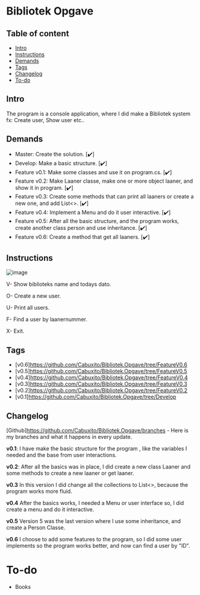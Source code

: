 # Bibliotek Opgave
## Table of content

* [Intro](#Intro)
* [Instructions](#Instructions)
* [Demands](#Demands)
* [Tags](#Tags)
* [Changelog](#Changelog)
* [To-do](#To-do)


## Intro

The program is a console application, where I did make a Bibliotek system fx: Create user, Show user etc..

## Demands 

<ul>
  <li> Master: Create the solution. [✔️]</li> 
  <li> Develop: Make a basic structure. [✔️]</li>
  <li> Feature v0.1: Make some classes and use it on program.cs. [✔️]</li> 
  <li> Feature v0.2: Make Laaner classe, make one or more object laaner, and show it in program. [✔️]</li> 
  <li> Feature v0.3: Create some methods that can print all laaners or create a new one, and add List<>. [✔️]</li> 
  <li> Feature v0.4: Implement a Menu and do it user interactive. [✔️]</li> 
  <li> Feature v0.5: After all the basic structure, and the program works, create another class person and use inheritance. [✔️]</li> 
  <li> Feature v0.6: Create a method that get all laaners. [✔️]</li> 
</ul>

## Instructions

![image](https://user-images.githubusercontent.com/89253662/206442308-193d660f-e1f0-4588-b18d-c65c1ca7b81d.png)

V- Show biblioteks name and todays dato.

O- Create a new user.

U- Print all users.

F- Find a user by laanernummer.

X- Exit.

## Tags

* [v0.6]https://github.com/Cabuxito/Bibliotek.Opgave/tree/FeatureV0.6
* [v0.5]https://github.com/Cabuxito/Bibliotek.Opgave/tree/FeatureV0.5
* [v0.4]https://github.com/Cabuxito/Bibliotek.Opgave/tree/FeatureV0.4
* [v0.3]https://github.com/Cabuxito/Bibliotek.Opgave/tree/FeatureV0.3
* [v0.2]https://github.com/Cabuxito/Bibliotek.Opgave/tree/FeatureV0.2
* [v0.1]https://github.com/Cabuxito/Bibliotek.Opgave/tree/Develop

## Changelog

[Github]https://github.com/Cabuxito/Bibliotek.Opgave/branches - Here is my branches and what it happens in every update.

**v0.1**:
I have make the basic structure for the program , like the variables I needed and the base from user interactions.

**v0.2**:
After all the basics was in place, I did create a new class Laaner and some methods to create a new laaner or get laaner.

**v0.3**
In this version I did change all the collections to List<>, because the program works more fluid.

**v0.4**
After the basics works, I needed a Menu or user interface so, I did create a menu and do it interactive.

**v0.5**
Version 5 was the last version where I use some inheritance, and create a Person Classe.

**v0.6**
I choose to add some features to the program, so I did some user implements so the program works better, and now can find a user by "ID".


# To-do
* Books
